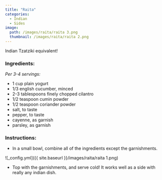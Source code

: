 ```yaml
---
title: "Raita"
categories:
  - Indian
  - Sides
image:
  path: /images/raita/raita 3.png
  thumbnail: /images/raita/raita 2.png
---
```


Indian Tzatziki equivalent!


### Ingredients:

_Per 3-4 servings:_

* 1 cup plain yogurt 
* 1/3 english cucumber, minced
* 2-3 tablespoons finely chopped cilantro
* 1/2 teaspoon cumin powder
* 1/2 teaspoon coriander powder
* salt, to taste
* pepper, to taste
* cayenne, as garnish
* parsley, as garnish


### Instructions:

* In a small bowl, combine all of the ingredients except the garnishments.

![_config.yml]({{ site.baseurl }}/images/raita/raita 1.png)

* Top with the garnishments, and serve cold! It works well as a side with really any indian dish.

